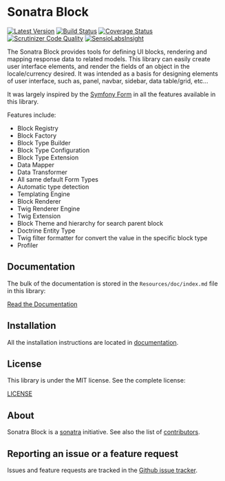 Sonatra Block
=============

[![Latest Version](https://img.shields.io/packagist/v/sonatra/block.svg)](https://packagist.org/packages/sonatra/block)
[![Build Status](https://img.shields.io/travis/sonatra/sonatra-block/master.svg)](https://travis-ci.org/sonatra/sonatra-block)
[![Coverage Status](https://img.shields.io/coveralls/sonatra/sonatra-block/master.svg)](https://coveralls.io/r/sonatra/sonatra-block?branch=master)
[![Scrutinizer Code Quality](https://img.shields.io/scrutinizer/g/sonatra/sonatra-block/master.svg)](https://scrutinizer-ci.com/g/sonatra/sonatra-block?branch=master)
[![SensioLabsInsight](https://img.shields.io/sensiolabs/i/5cbffffd-287d-4ed6-afcf-5a5d525718be.svg)](https://insight.sensiolabs.com/projects/5cbffffd-287d-4ed6-afcf-5a5d525718be)

The Sonatra Block provides tools for defining UI blocks, rendering and mapping
response data to related models. This library can easily create user interface elements,
and render the fields of an object in the locale/currency desired. It was intended as a
basis for designing elements of user interface, such as, panel, navbar, sidebar, data
table/grid, etc...

It was largely inspired by the [Symfony Form](https://github.com/symfony/form) in all
the features available in this library.

Features include:

- Block Registry
- Block Factory
- Block Type Builder
- Block Type Configuration
- Block Type Extension
- Data Mapper
- Data Transformer
- All same default Form Types
- Automatic type detection
- Templating Engine
- Block Renderer
- Twig Renderer Engine
- Twig Extension
- Block Theme and hierarchy for search parent block
- Doctrine Entity Type
- Twig filter formatter for convert the value in the specific block type
- Profiler

Documentation
-------------

The bulk of the documentation is stored in the `Resources/doc/index.md`
file in this library:

[Read the Documentation](Resources/doc/index.md)

Installation
------------

All the installation instructions are located in [documentation](Resources/doc/index.md).

License
-------

This library is under the MIT license. See the complete license:

[LICENSE](LICENSE)

About
-----

Sonatra Block is a [sonatra](https://github.com/sonatra) initiative.
See also the list of [contributors](https://github.com/sonatra/sonatra-block/graphs/contributors).

Reporting an issue or a feature request
---------------------------------------

Issues and feature requests are tracked in the [Github issue tracker](https://github.com/sonatra/sonatra-block/issues).
